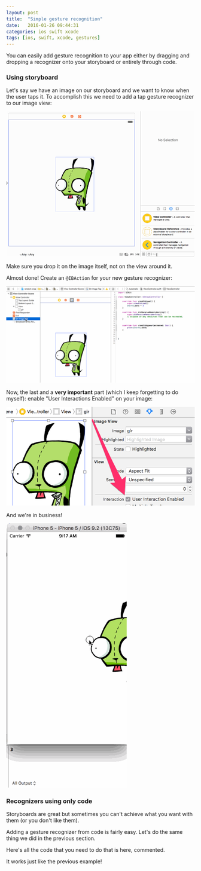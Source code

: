 ```yaml
---
layout: post
title:  "Simple gesture recognition"
date:   2016-01-26 09:44:31
categories: ios swift xcode
tags: [ios, swift, xcode, gestures]
---
```


You can easily add gesture recognition to your app either by dragging and dropping a recognizer onto your storyboard or entirely through code.

### Using storyboard

Let's say we have an image on our storyboard and we want to know when the user taps it. To accomplish this we need to add a tap gesture recognizer to our image view:

![Add tap gesture recognizer](/images/2016-01-26/add-tap-gesture.gif)

Make sure you drop it on the image itself, not on the view around it.

Almost done! Create an `@IBAction` for your new gesture recognizer:

![Create an @IBAction](/images/2016-01-26/create-ibaction.gif)

Now, the last and a **very important** part (which I keep forgetting to do myself): enable "User Interactions Enabled" on your image:

![Enable user interactions](/images/2016-01-26/enable-interactions.png)

And we're in business!

![Taps!](/images/2016-01-26/demo-1.gif)

### Recognizers using only code

Storyboards are great but sometimes you can't achieve what you want with them (or you don't like them).

Adding a gesture recognizer from code is fairly easy. Let's do the same thing we did in the previous section.

Here's all the code that you need to do that is here, commented.

<script src="https://gist.github.com/diversario/bf9ebf6a1c92ed95b3a9.js"></script>

It works just like the previous example!
